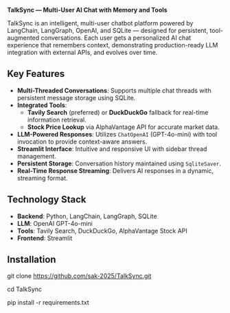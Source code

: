 **TalkSync — Multi-User AI Chat with Memory and Tools**

TalkSync is an intelligent, multi-user chatbot platform powered by LangChain, LangGraph, OpenAI, and SQLite — designed for persistent, tool-augmented conversations.
Each user gets a personalized AI chat experience that remembers context, demonstrating production-ready LLM integration with external APIs, and evolves over time.

## Key Features
- **Multi-Threaded Conversations**: Supports multiple chat threads with persistent message storage using SQLite.
- **Integrated Tools**:
  - **Tavily Search** (preferred) or **DuckDuckGo** fallback for real-time information retrieval.
  - **Stock Price Lookup** via AlphaVantage API for accurate market data.
- **LLM-Powered Responses**: Utilizes `ChatOpenAI` (GPT-4o-mini) with tool invocation to provide context-aware answers.
- **Streamlit Interface**: Intuitive and responsive UI with sidebar thread management.
- **Persistent Storage**: Conversation history maintained using `SqliteSaver`.
- **Real-Time Response Streaming**: Delivers AI responses in a dynamic, streaming format.

## Technology Stack
- **Backend**: Python, LangChain, LangGraph, SQLite
- **LLM**: OpenAI GPT-4o-mini
- **Tools**: Tavily Search, DuckDuckGo, AlphaVantage Stock API
- **Frontend**: Streamlit

## Installation
git clone https://github.com/sak-2025/TalkSync.git

cd TalkSync

pip install -r requirements.txt
